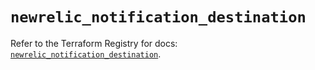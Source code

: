 # `newrelic_notification_destination`

Refer to the Terraform Registry for docs: [`newrelic_notification_destination`](https://registry.terraform.io/providers/newrelic/newrelic/3.69.0/docs/resources/notification_destination).

